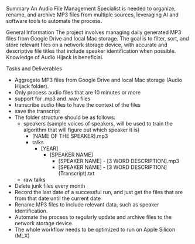 Summary
An Audio File Management Specialist is needed to organize, rename, and archive MP3 files from multiple sources, leveraging AI and software tools to automate the process.


General Information
The project involves managing daily generated MP3 files from Google Drive and local Mac storage. The goal is to filter, sort, and store relevant files on a network storage device, with accurate and descriptive file titles that include speaker identification when possible. Knowledge of Audio Hijack is beneficial.


Tasks and Deliverables
- Aggregate MP3 files from Google Drive and local Mac storage (Audio Hijack folder).
- Only process audio files that are 10 minutes or more
- support for .mp3 and .wav files
- transcribe audio files to have the context of the files
- save the transcript
- The folder structure should be as follows: 
	- speakers (sample voices of speakers, will be used to train the algorithm that will figure out which speaker it is) 
		- [NAME OF THE SPEAKER].mp3
      - talks 
        - [YEAR]
          - [SPEAKER NAME]
          	- [SPEAKER NAME] - [3 WORD DESCRIPTION].mp3
          	- [SPEAKER NAME] - [3 WORD DESCRIPTION] (Transcript).txt
	- raw talks
- Delete junk files every month 
- Record the last date of a successful run, and just get the files that are from that date until the current date
- Rename MP3 files to include relevant data, such as speaker identification.
- Automate the process to regularly update and archive files to the network storage device.
- The whole workflow needs to be optimized to run on Apple Silicon (MLX)
